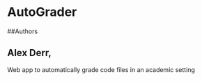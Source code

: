 # AutoGrader
##Authors
## Alex Derr, 

Web app to automatically grade code files in an academic setting
